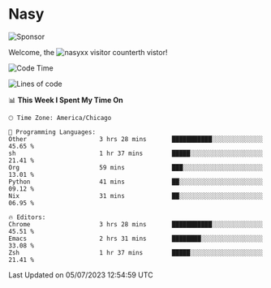 # Nasy

<!--
<p align="center">
<img height="200" src="https://github-readme-stats.vercel.app/api?username=nasyxx&count_private=true&show_icons=true&theme=dracula&include_all_commits=true"/>
<img height="200" src="https://github-readme-stats.vercel.app/api/top-langs/?username=nasyxx&theme=dracula&hide=html,jupyter+notebook&count_private=true&show_icons=true"/>
</p>

  
----------------
-->

![Sponsor](https://img.shields.io/static/v1.svg?label=Sponsor&message=%E2%9D%A4&logo=GitHub&style=flat&color=pink)
 
Welcome, the ![nasyxx visitor counter](https://count.getloli.com/get/@nasyxx?theme=rule34)th vistor!
 
<!--START_SECTION:waka-->
![Code Time](http://img.shields.io/badge/Code%20Time-3%2C590%20hrs%209%20mins-blue)

![Lines of code](https://img.shields.io/badge/From%20Hello%20World%20I%27ve%20Written-6.3%20million%20lines%20of%20code-blue)

📊 **This Week I Spent My Time On** 

```text
🕑︎ Time Zone: America/Chicago

💬 Programming Languages: 
Other                    3 hrs 28 mins       ███████████░░░░░░░░░░░░░░   45.65 % 
sh                       1 hr 37 mins        █████░░░░░░░░░░░░░░░░░░░░   21.41 % 
Org                      59 mins             ███░░░░░░░░░░░░░░░░░░░░░░   13.01 % 
Python                   41 mins             ██░░░░░░░░░░░░░░░░░░░░░░░   09.12 % 
Nix                      31 mins             ██░░░░░░░░░░░░░░░░░░░░░░░   06.95 % 

🔥 Editors: 
Chrome                   3 hrs 28 mins       ███████████░░░░░░░░░░░░░░   45.51 % 
Emacs                    2 hrs 31 mins       ████████░░░░░░░░░░░░░░░░░   33.08 % 
Zsh                      1 hr 37 mins        █████░░░░░░░░░░░░░░░░░░░░   21.41 % 
```


 Last Updated on 05/07/2023 12:54:59 UTC
<!--END_SECTION:waka-->

<!-- ![visitors](https://visitor-badge.laobi.icu/badge?page_id=nasyxx.nasyxx) -->
